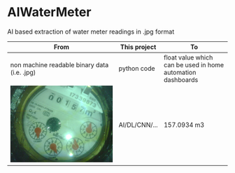 # AIWaterMeter
AI based extraction of water meter readings in .jpg format

| From | This project | To |
|------|--------------|----|
|non machine readable binary data (i.e. .jpg)| python code | float value which can be used in home automation dashboards|
| ![](./rsc/2020-07-04-13%2057%2051.jpg)| AI/DL/CNN/...| 157.0934 m3|
